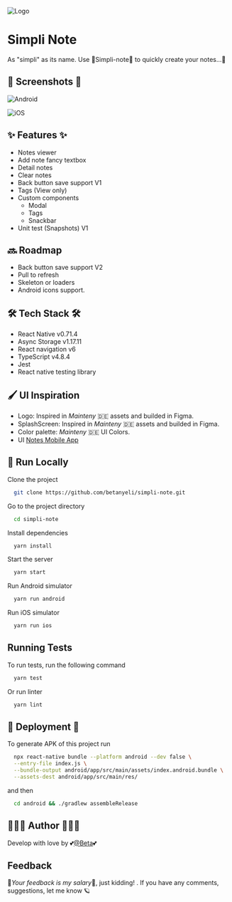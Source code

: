 
![Logo](https://betanyeli-images.s3.amazonaws.com/simpli-note+icon.png)


# Simpli Note

As "simpli" as its name. Use 💫Simpli-note💫  to quickly create your notes...📒


## 📸 Screenshots 📸

![Android](https://user-images.githubusercontent.com/48498105/226208448-bcbf9572-8e34-48d0-9536-5663ca9bde02.gif)

![iOS](https://user-images.githubusercontent.com/48498105/226208455-6d98df8c-3621-4d33-8522-912cdb58fc1b.gif)

## ✨ Features ✨

- Notes viewer
- Add note fancy textbox
- Detail notes
- Clear notes
- Back button save support V1
- Tags (View only)
- Custom components
  - Modal
  - Tags
  - Snackbar
- Unit test (Snapshots) V1


##  🔜 Roadmap

- Back button save support V2
- Pull to refresh
- Skeleton or loaders
- Android icons support.

## 🛠 Tech Stack 🛠
- React Native v0.71.4
- Async Storage v1.17.11
- React navigation v6
- TypeScript v4.8.4
- Jest
- React native testing library

## 🖌 UI Inspiration
- Logo: Inspired in *Mainteny* 🇩🇪 assets and builded in Figma.
- SplashScreen: Inspired in *Mainteny* 🇩🇪 assets and builded in Figma.
- Color palette: *Mainteny* 🇩🇪 UI Colors.
- UI [Notes Mobile App](https://dribbble.com/shots/20654814-Notes-Mobile-IOS-App)



## 🚀 Run Locally

Clone the project

```bash
  git clone https://github.com/betanyeli/simpli-note.git
```

Go to the project directory

```bash
  cd simpli-note
```

Install dependencies

```bash
  yarn install
```

Start the server

```bash
  yarn start
```

Run Android simulator

```bash
  yarn run android
```

Run iOS simulator

```bash
  yarn run ios
```
## Running Tests

To run tests, run the following command

```bash
  yarn test
```

Or run linter

```bash
  yarn lint
```


## 🚀 Deployment 🚀

To generate APK of this project run

```bash
  npx react-native bundle --platform android --dev false \
  --entry-file index.js \
  --bundle-output android/app/src/main/assets/index.android.bundle \
  --assets-dest android/app/src/main/res/
```
and then

```bash
  cd android && ./gradlew assembleRelease
```


## 👩🏻‍💻 Author 👩🏻‍💻

Develop with love by 💕[@Beta](https://www.github.com/betanyeli)💕


## Feedback

🙉*Your feedback is my salary*🙉, just kidding! . If you have any comments, suggestions, let me know 🪐
